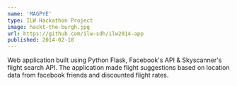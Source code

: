 ```yaml
---
name: 'MAGPYE'
type: ILW Hackathon Project
image: hackt-the-burgh.jpg
url: https://github.com/ilw-sdh/ilw2014-app
published: 2014-02-18
---
```


Web application built using Python Flask, Facebook's API & Skyscanner's flight search API.
The application made flight suggestions based on location data from facebook friends and 
discounted flight rates.

